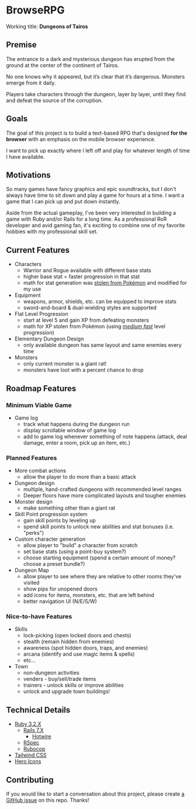 # BrowseRPG

Working title: **Dungeons of Tairos**

## Premise

The entrance to a dark and mysterious dungeon has erupted from the ground at the center of the continent of Tairos.

No one knows why it appeared, but it’s clear that it’s dangerous. Monsters emerge from it daily.

Players take characters through the dungeon, layer by layer, until they find and defeat the source of the corruption.

## Goals

The goal of this project is to build a text-based RPG that's designed **for the browser** with an emphasis on the mobile browser experience.

I want to pick up exactly where I left off and play for whatever length of time I have available.

## Motivations

So many games have fancy graphics and epic soundtracks, but I don't always have time to sit down and play a game for hours at a time. I want a game that I can pick up and put down instantly.

Aside from the actual gameplay, I've been very interested in building a game with Ruby and/or Rails for a long time. As a professional RoR developer and avid gaming fan, it's exciting to combine one of my favorite hobbies with my professional skill set.

## Current Features

- Characters
  - Warrior and Rogue available with different base stats
  - higher base stat = faster progression in that stat
  - math for stat generation was [stolen from Pokémon](https://bulbapedia.bulbagarden.net/wiki/Stat#Determination_of_stats) and modified for my use
- Equipment
  - weapons, armor, shields, etc. can be equipped to improve stats
  - sword-and-board & dual-wielding styles are supported
- Flat Level Progression
  - start at level 5 and gain XP from defeating monsters
  - math for XP stolen from Pokémon (using _[medium fast](https://bulbapedia.bulbagarden.net/wiki/Experience#Medium_Fast)_ level progression)
- Elementary Dungeon Design
  - only available dungeon has same layout and same enemies every time
- Monsters
  - only current monster is a giant rat!
  - monsters have loot with a percent chance to drop

## Roadmap Features

### Minimum Viable Game

- Game log
  - track what happens during the dungeon run
  - display scrollable window of game log
  - add to game log whenever something of note happens (attack, deal damage, enter a room, pick up an item, etc.)

### Planned Features

- More combat actions
  - allow the player to do more than a basic attack
- Dungeon design
  - multiple, hand-crafted dungeons with recommended level ranges
  - Deeper floors have more complicated layouts and tougher enemies
- Monster design
  - make something other than a giant rat
- Skill Point progression system
  - gain skill points by leveling up
  - spend skill points to unlock new abilities and stat bonuses (i.e. "perks")
- Custom character generation
  - allow player to "build" a character from scratch
  - set base stats (using a point-buy system?)
  - choose starting equipment (spend a certain amount of money? choose a preset bundle?)
- Dungeon Map
  - allow player to see where they are relative to other rooms they've visited
  - show pips for unopened doors
  - add icons for items, monsters, etc. that are left behind
  - better navigation UI (N/E/S/W)

### Nice-to-have Features

- Skills
  - lock-picking (open locked doors and chests)
  - stealth (remain hidden from enemies)
  - awareness (spot hidden doors, traps, and enemies)
  - arcana (identify and use magic items & spells)
  - etc...
- Town
  - non-dungeon activities
  - venders - buy/sell/trade items
  - trainers - unlock skills or improve abilities
  - unlock and upgrade town buildings!

## Technical Details

- [Ruby 3.2.X](https://www.ruby-lang.org/en/)
  - [Rails 7.X](https://guides.rubyonrails.org/)
    - [Hotwire](https://hotwired.dev/)
  - [RSpec](https://rspec.info/)
  - [Rubocop](https://rubocop.org/)
- [Tailwind CSS](https://tailwindcss.com/)
- [Hero Icons](https://heroicons.com/)

## Contributing

If you would like to start a conversation about this project, please create [a GitHub issue](https://github.com/ethan-dowler/browserpg/issues) on this repo. Thanks!

